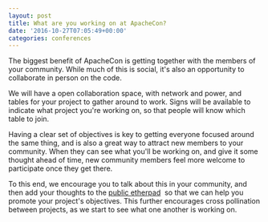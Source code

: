 ```yaml
---
layout: post
title: What are you working on at ApacheCon?
date: '2016-10-27T07:05:49+00:00'
categories: conferences
---
```

<p>The biggest benefit of ApacheCon is getting together with the members of your community. While much of this is social, it's also an opportunity to collaborate in person on the code.</p>
  <p>We will have a open collaboration space, with network and power, and tables for your project to gather around to work. Signs will be available to indicate what project you're working on, so that people will know which table to join.&nbsp;</p>
  <p>Having a clear set of objectives is key to getting everyone focused around the same thing, and is also a great way to attract new members to your community. When they can see what you'll be working on, and give it some thought ahead of time, new community members feel more welcome to participate once they get there.&nbsp;</p> 
  <p>To this end, we encourage you to talk about this in your community, and then add your thoughts to the <a href="https://public.etherpad-mozilla.org/p/aceu-2016-hackathon">public etherpad</a>&nbsp; so that we can help you promote your project's objectives. This further encourages cross pollination between projects, as we start to see what one another is working on.&nbsp;</p>
